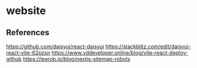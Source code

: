 # website

## References

<https://github.com/daisyui/react-daisyui>
<https://stackblitz.com/edit/daisyui-react-vite-62pzsn>
<https://www.vddeveloper.online/blog/vite-react-deploy-github>
<https://leerob.io/blog/nextjs-sitemap-robots>
